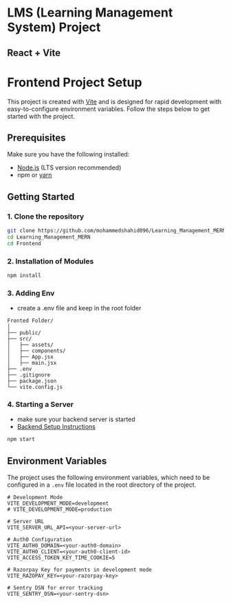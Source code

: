 # LMS (Learning Management System) Project

## React + Vite

# Frontend Project Setup

This project is created with [Vite](https://vitejs.dev/) and is designed for rapid development with easy-to-configure environment variables. Follow the steps below to get started with the project.

## Prerequisites

Make sure you have the following installed:

- [Node.js](https://nodejs.org/) (LTS version recommended)
- npm or [yarn](https://yarnpkg.com/)

## Getting Started

### 1. Clone the repository

```bash
git clone https://github.com/mohammedshahid096/Learning_Management_MERN.git
cd Learning_Management_MERN
cd Frontend
```

### 2. Installation of Modules

```bash
npm install
```

### 3. Adding Env

- create a .env file and keep in the root folder

```plaintext
Fronted Folder/
│
├── public/
├── src/
│   ├── assets/
│   ├── components/
│   ├── App.jsx
│   ├── main.jsx
├── .env
├── .gitignore
├── package.json
└── vite.config.js
```

### 4. Starting a Server

- make sure your backend server is started
- [Backend Setup Instructions](../Backend/README.md)

```bash
npm start
```

## Environment Variables

The project uses the following environment variables, which need to be configured in a `.env` file located in the root directory of the project.

```plaintext
# Development Mode
VITE_DEVELOPMENT_MODE=development
# VITE_DEVELOPMENT_MODE=production

# Server URL
VITE_SERVER_URL_API=<your-server-url>

# Auth0 Configuration
VITE_AUTH0_DOMAIN=<your-auth0-domain>
VITE_AUTH0_CLIENT=<your-auth0-client-id>
VITE_ACCESS_TOKEN_KEY_TIME_COOKIE=5

# Razorpay Key for payments in development mode
VITE_RAZOPAY_KEY=<your-razorpay-key>

# Sentry DSN for error tracking
VITE_SENTRY_DSN=<your-sentry-dsn>
```
